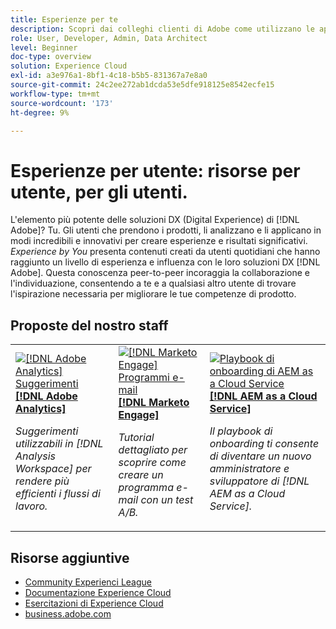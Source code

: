```yaml
---
title: Esperienze per te
description: Scopri dai colleghi clienti di Adobe come utilizzano le applicazioni e le funzioni di Experience Cloud.
role: User, Developer, Admin, Data Architect
level: Beginner
doc-type: overview
solution: Experience Cloud
exl-id: a3e976a1-8bf1-4c18-b5b5-831367a7e8a0
source-git-commit: 24c2ee272ab1dcda53e5dfe918125e8542ecfe15
workflow-type: tm+mt
source-wordcount: '173'
ht-degree: 9%

---
```


# Esperienze per utente: risorse per utente, per gli utenti.

L&#39;elemento più potente delle soluzioni DX (Digital Experience) di [!DNL Adobe]? Tu. Gli utenti che prendono i prodotti, li analizzano e li applicano in modi incredibili e innovativi per creare esperienze e risultati significativi. _Experience by You_ presenta contenuti creati da utenti quotidiani che hanno raggiunto un livello di esperienza e influenza con le loro soluzioni DX [!DNL Adobe]. Questa conoscenza peer-to-peer incoraggia la collaborazione e l&#39;individuazione, consentendo a te e a qualsiasi altro utente di trovare l&#39;ispirazione necessaria per migliorare le tue competenze di prodotto.

<div id="recs-overview-body-1"></div>
<div id="recs-overview-body-2"></div>
<div id="recs-overview-body-3"></div>
<div id="recs-overview-body-4"></div>
<div id="recs-overview-body-5"></div>
<div id="recs-overview-body-6"></div>

<div id="staff-picks-section">

## Proposte del nostro staff

<table>
<tr>
  <td>
    <a href="/help/analytics/analysis-workspace/tips-and-tricks/right-click-tips-and-tricks-for-more-efficient-workflows.md">
      <img alt="[!DNL Adobe Analytics] Suggerimenti" src="https://video.tv.adobe.com/v/3417736?format=jpeg" />
    </a>
    <div>
      <a href="/help/analytics/analysis-workspace/tips-and-tricks/right-click-tips-and-tricks-for-more-efficient-workflows.md">
    <strong>[!DNL Adobe Analytics]</strong>
    </a>
    </div>
    <p>
    <em>Suggerimenti utilizzabili in [!DNL Analysis Workspace] per rendere più efficienti i flussi di lavoro.</em>
    <p>
  </td>
  <td>
    <a href="/help/marketo/programs/email-programs.md">
      <img alt="[!DNL Marketo Engage] Programmi e-mail" src="https://video.tv.adobe.com/v/3419440?format=jpeg" />
    </a>
    <div>
      <a href="/help/marketo/programs/email-programs.md">
    <strong>[!DNL Marketo Engage]</strong>
    </a>
    </div>
    <p>
    <em>Tutorial dettagliato per scoprire come creare un programma e-mail con un test A/B.</em>
    <p>
  </td>
  <td>
    <a href="/help/experience-manager/cloud-service/expert-resources/aem-champions/onboarding-playbook.md">
      <img alt="Playbook di onboarding di AEM as a Cloud Service" src="https://video.tv.adobe.com/v/3419299?format=jpeg" />
    </a>
    <div>
      <a href="/help/experience-manager/cloud-service/expert-resources/aem-champions/onboarding-playbook.md">
    <strong>[!DNL AEM as a Cloud Service]</strong>
    </a>
    </div>
    <p>
    <em>Il playbook di onboarding ti consente di diventare un nuovo amministratore e sviluppatore di [!DNL AEM as a Cloud Service].</em>
    <p>
  </td>
</tr>
</table>
</div>

## Risorse aggiuntive

* [Community Experienci League](https://experienceleaguecommunities.adobe.com/)
* [Documentazione Experience Cloud](https://experienceleague.adobe.com/docs/?lang=it)
* [Esercitazioni di Experience Cloud](https://experienceleague.adobe.com/docs/home-tutorials.html?lang=it)
* [business.adobe.com](https://business.adobe.com)

